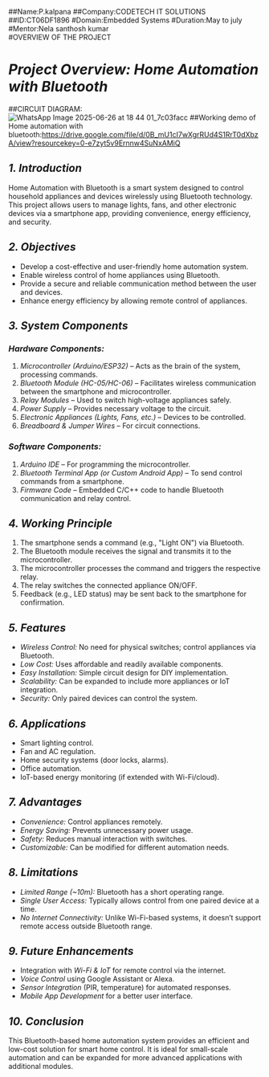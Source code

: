 ##Name:P.kalpana
##Company:CODETECH IT SOLUTIONS
##ID:CT06DF1896
#Domain:Embedded Systems
#Duration:May to july
#Mentor:Nela santhosh kumar  
#OVERVIEW OF THE PROJECT
# *Project Overview: Home Automation with Bluetooth*
##CIRCUIT DIAGRAM: ![WhatsApp Image 2025-06-26 at 18 44 01_7c03facc](https://github.com/user-attachments/assets/cfd2e09a-021a-4fdf-9672-cd413e02bbea)
 ##Working demo of Home automation with bluetooth:https://drive.google.com/file/d/0B_mU1cI7wXgrRUd4S1RrT0dXbzA/view?resourcekey=0-e7zyt5v9Ernnw4SuNxAMiQ
## *1. Introduction*
Home Automation with Bluetooth is a smart system designed to control household appliances and devices wirelessly using Bluetooth technology. This project allows users to manage lights, fans, and other electronic devices via a smartphone app, providing convenience, energy efficiency, and security.

## *2. Objectives*
- Develop a cost-effective and user-friendly home automation system.
- Enable wireless control of home appliances using Bluetooth.
- Provide a secure and reliable communication method between the user and devices.
- Enhance energy efficiency by allowing remote control of appliances.

## *3. System Components*
### *Hardware Components:*
1. *Microcontroller (Arduino/ESP32)* – Acts as the brain of the system, processing commands.
2. *Bluetooth Module (HC-05/HC-06)* – Facilitates wireless communication between the smartphone and microcontroller.
3. *Relay Modules* – Used to switch high-voltage appliances safely.
4. *Power Supply* – Provides necessary voltage to the circuit.
5. *Electronic Appliances (Lights, Fans, etc.)* – Devices to be controlled.
6. *Breadboard & Jumper Wires* – For circuit connections.

### *Software Components:*
1. *Arduino IDE* – For programming the microcontroller.
2. *Bluetooth Terminal App (or Custom Android App)* – To send control commands from a smartphone.
3. *Firmware Code* – Embedded C/C++ code to handle Bluetooth communication and relay control.

## *4. Working Principle*
1. The smartphone sends a command (e.g., "Light ON") via Bluetooth.
2. The Bluetooth module receives the signal and transmits it to the microcontroller.
3. The microcontroller processes the command and triggers the respective relay.
4. The relay switches the connected appliance ON/OFF.
5. Feedback (e.g., LED status) may be sent back to the smartphone for confirmation.

## *5. Features*
- *Wireless Control:* No need for physical switches; control appliances via Bluetooth.
- *Low Cost:* Uses affordable and readily available components.
- *Easy Installation:* Simple circuit design for DIY implementation.
- *Scalability:* Can be expanded to include more appliances or IoT integration.
- *Security:* Only paired devices can control the system.

## *6. Applications*
- Smart lighting control.
- Fan and AC regulation.
- Home security systems (door locks, alarms).
- Office automation.
- IoT-based energy monitoring (if extended with Wi-Fi/cloud).

## *7. Advantages*
- *Convenience:* Control appliances remotely.
- *Energy Saving:* Prevents unnecessary power usage.
- *Safety:* Reduces manual interaction with switches.
- *Customizable:* Can be modified for different automation needs.

## *8. Limitations*
- *Limited Range (~10m):* Bluetooth has a short operating range.
- *Single User Access:* Typically allows control from one paired device at a time.
- *No Internet Connectivity:* Unlike Wi-Fi-based systems, it doesn’t support remote access outside Bluetooth range.

## *9. Future Enhancements*
- Integration with *Wi-Fi & IoT* for remote control via the internet.
- *Voice Control* using Google Assistant or Alexa.
- *Sensor Integration* (PIR, temperature) for automated responses.
- *Mobile App Development* for a better user interface.

## *10. Conclusion*
This Bluetooth-based home automation system provides an efficient and low-cost solution for smart home control. It is ideal for small-scale automation and can be expanded for more advanced applications with additional modules.
